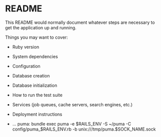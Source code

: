 #  README

This README would normally document whatever steps are necessary to get the
application up and running.

Things you may want to cover:

* Ruby version

* System dependencies

* Configuration

* Database creation

* Database initialization

* How to run the test suite

* Services (job queues, cache servers, search engines, etc.)

* Deployment instructions

* ...
puma: bundle exec puma -e $RAILS_ENV -S ~/puma -C config/puma_$RAILS_ENV.rb -b unix:///tmp/puma.$SOCK_NAME.sock
